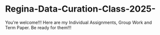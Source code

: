 # Regina-Data-Curation-Class-2025-
You're welcome!!!
Here are my Individual Assignments, Group Work and Term Paper. Be ready for them!!!
